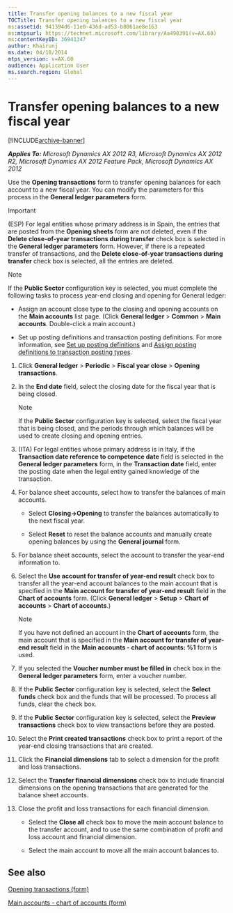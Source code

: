 ```yaml
---
title: Transfer opening balances to a new fiscal year
TOCTitle: Transfer opening balances to a new fiscal year
ms:assetid: 941394d6-11e0-436d-ad53-b8061ae8e163
ms:mtpsurl: https://technet.microsoft.com/library/Aa498391(v=AX.60)
ms:contentKeyID: 36941347
author: Khairunj
ms.date: 04/18/2014
mtps_version: v=AX.60
audience: Application User
ms.search.region: Global
---
```


# Transfer opening balances to a new fiscal year 


[!INCLUDE[archive-banner](includes/archive-banner.md)]


_**Applies To:** Microsoft Dynamics AX 2012 R3, Microsoft Dynamics AX 2012 R2, Microsoft Dynamics AX 2012 Feature Pack, Microsoft Dynamics AX 2012_

Use the **Opening transactions** form to transfer opening balances for each account to a new fiscal year. You can modify the parameters for this process in the **General ledger parameters** form.


> [!IMPORTANT]
> <P>(ESP) For legal entities whose primary address is in Spain, the entries that are posted from the <STRONG>Opening sheets</STRONG> form are not deleted, even if the <STRONG>Delete close-of-year transactions during transfer</STRONG> check box is selected in the <STRONG>General ledger parameters</STRONG> form. However, if there is a repeated transfer of transactions, and the <STRONG>Delete close-of-year transactions during transfer</STRONG> check box is selected, all the entries are deleted.</P>




> [!NOTE]
> <P>If the <STRONG>Public Sector</STRONG> configuration key is selected, you must complete the following tasks to process year-end closing and opening for General ledger:</P>
> <UL>
> <LI>
> <P>Assign an account close type to the closing and opening accounts on the <STRONG>Main accounts</STRONG> list page. (Click <STRONG>General ledger</STRONG> &gt; <STRONG>Common</STRONG> &gt; <STRONG>Main accounts</STRONG>. Double-click a main account.)</P>
> <LI>
> <P>Set up posting definitions and transaction posting definitions. For more information, see <A href="set-up-posting-definitions.md">Set up posting definitions</A> and <A href="assign-posting-definitions-to-transaction-posting-types.md">Assign posting definitions to transaction posting types</A>.</P></LI></UL>



1.  Click **General ledger** \> **Periodic** \> **Fiscal year close** \> **Opening transactions**.

2.  In the **End date** field, select the closing date for the fiscal year that is being closed.
    

    > [!NOTE]
    > <P>If the <STRONG>Public Sector</STRONG> configuration key is selected, select the fiscal year that is being closed, and the periods through which balances will be used to create closing and opening entries.</P>



3.  (ITA) For legal entities whose primary address is in Italy, if the **Transaction date reference to competence date** field is selected in the **General ledger parameters** form, in the **Transaction date** field, enter the posting date when the legal entity gained knowledge of the transaction.

4.  For balance sheet accounts, select how to transfer the balances of main accounts.
    
      - Select **Closing-\>Opening** to transfer the balances automatically to the next fiscal year.
    
      - Select **Reset** to reset the balance accounts and manually create opening balances by using the **General journal** form.

5.  For balance sheet accounts, select the account to transfer the year-end information to.

6.  Select the **Use account for transfer of year-end result** check box to transfer all the year-end account balances to the main account that is specified in the **Main account for transfer of year-end result** field in the **Chart of accounts** form. (Click **General ledger** \> **Setup** \> **Chart of accounts** \> **Chart of accounts**.)
    

    > [!NOTE]
    > <P>If you have not defined an account in the <STRONG>Chart of accounts</STRONG> form, the main account that is specified in the <STRONG>Main account for transfer of year-end result</STRONG> field in the <STRONG>Main accounts - chart of accounts: %1</STRONG> form is used.</P>



7.  If you selected the **Voucher number must be filled in** check box in the **General ledger parameters** form, enter a voucher number.

8.  If the **Public Sector** configuration key is selected, select the **Select funds** check box and the funds that will be processed. To process all funds, clear the check box.

9.  If the **Public Sector** configuration key is selected, select the **Preview transactions** check box to view transactions before they are posted.

10. Select the **Print created transactions** check box to print a report of the year-end closing transactions that are created.

11. Click the **Financial dimensions** tab to select a dimension for the profit and loss transactions.

12. Select the **Transfer financial dimensions** check box to include financial dimensions on the opening transactions that are generated for the balance sheet accounts.

13. Close the profit and loss transactions for each financial dimension.
    
      - Select the **Close all** check box to move the main account balance to the transfer account, and to use the same combination of profit and loss account and financial dimension.
    
      - Select the main account to move all the main account balances to.

## See also

[Opening transactions (form)](https://technet.microsoft.com/library/aa572506\(v=ax.60\))

[Main accounts - chart of accounts (form)](https://technet.microsoft.com/library/hh209695\(v=ax.60\))

  



